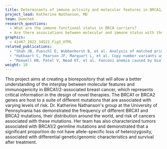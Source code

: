 ```yaml
---
title: Determinants of immune activity and molecular features in BRCA1/2 mutation carriers
project_lead: Katherine Nathanson, MD
team: Domchek
research_questions:
  - What are the immune functional status in BRCA carriers?
  - Are there associations between molecular and immune status with therapeutic response and survival?
graphics:
  - 41467_2022_34523_Fig3_HTML
related_publications:
  - "Shah JB, Pueschl D, Wubbenhorst B, et al. Analysis of matched primary and recurrent BRCA1/2 mutation-associated tumors identifies recurrence-specific drivers. Nat Commun. 2022 Nov 7;13(1):6728. doi: [10.1038/s41467-022-34523-y](https://www.doi.org/10.1038/s41467-022-34523-y). PMID: [36344544](https://pubmed.ncbi.nlm.nih.gov/36344544); PMCID: PMC9640723."
  - "Hakkaart C, Pearson JF, Marquart L, et al. Copy number variants as modifiers of breast cancer risk for BRCA1/BRCA2 pathogenic variant carriers. Commun Biol. 2022 Oct 6;5(1):1061. doi: [10.1038/s42003-022-03978-6](https://www.doi.org/10.1038/s42003-022-03978-6). PMID: [36203093](https://pubmed.ncbi.nlm.nih.gov/36203093); PMCID: PMC9537519."
  - "Maxwell KN, Patel V, Nead KT, et al. Fanconi anemia caused by biallelic inactivation of BRCA2 can present with an atypical cancer phenotype in adulthood. Clin Genet. 2023 Jan;103(1):119-124. doi: [10.1111/cge.14231](https://www.doi.org/10.1111/cge.14231). Epub 2022 Sep 26. PMID: [36089892](https://pubmed.ncbi.nlm.nih.gov/36089892); PMCID: PMC9742260."
weight: 10
---
```

This project aims at creating a biorepository that will allow a better understanding of the interplay between molecular features and immunogenicity in BRCA1/2-associated breast cancer, which represents critical information in the design of novel therapies. The BRCA1 or BRCA2 genes are host to a suite of different mutations that are associated with varying levels of risk. Dr. Katherine Nathanson's group at the University of Pennsylvania has demonstrated the frequency of different BRCA1 and BRCA2 mutations, their distribution around the world, and risk of cancers associated with these mutations. Her team has also characterized tumors associated with BRCA1/2 germline mutations and demonstrated that a significant proportion do not have allele-specific loss of heterozygosity, associated with differential genetic/genomic characteristics and survival after treatment.
